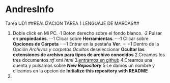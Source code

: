 # AndresInfo
Tarea UD1
##REALIZACION TAREA 1 LENGUAJE DE MARCAS##
1. Doble click en Mi PC.
·1 Boton derecho sobre el fondo blanco.
·2 Pulsar en **propiedades**.
···1 Clicar sobre **Herramientas**.
····1 Clicar sobre **Opciones de Carpeta**
·····1 Entrar en la pestaña **Ver**.
······1 Dentro de la Opción _Archivos y carpetas Ocultos_ deseleccionar **Ocultar las extensiones de archivo para tipos de archivo conocidos**
2.Creamos los tres documentos _rtf_ _xml_ _html_
3.[entramos en github](https://github.com)
4.Creamos una cuenta y pulsamos sobre **_New Repository_**
5·Le damos un nombre y clicamos en la opcion de **Initialize this repository with README**
6.
